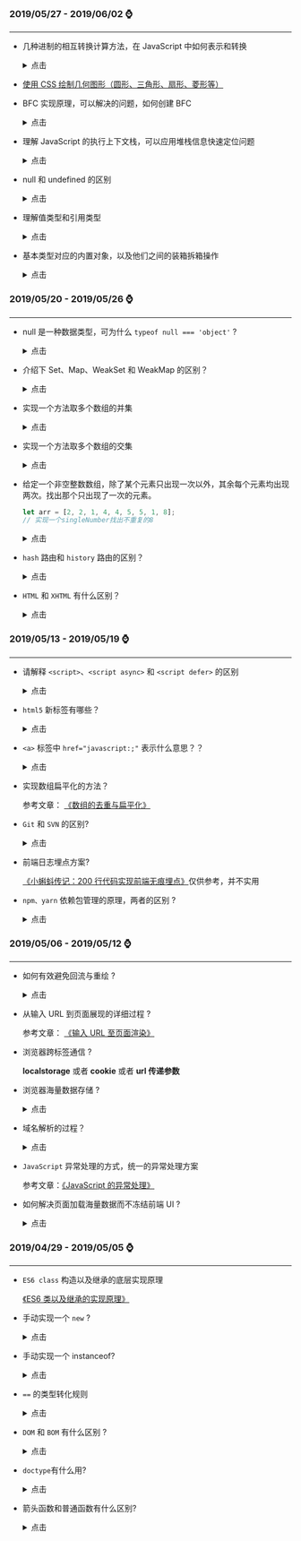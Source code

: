 ### **2019/05/27 - 2019/06/02** :watch:

---

- 几种进制的相互转换计算方法，在 JavaScript 中如何表示和转换

  <details>
    <summary>点击</summary>
    
  `parseInt(str, radix)` 将一个 radix 进制的 str 转化为十进制，`parseInt('23',8) // 19`，将八进制的‘23’转化为10进制的‘19’

  `number.toString(radix)` 将一个数字转化为 radix 进制的数字字符串

  ```js
  (0x11).toString(8); // 21
  (0x11).toString(10); // 17
  (0x11).toString(2); // 10001
  ```

  </details>

- [使用 CSS 绘制几何图形（圆形、三角形、扇形、菱形等）](../css/使用CSS绘制几何图形.md)

- BFC 实现原理，可以解决的问题，如何创建 BFC

  <details>
  <summary>点击</summary>

  `BFC(Block formatting context)` 直译为"块级格式化上下文"。它是一个独立的渲染区域，只有块级元素参与， 它规定了内部的块级元素如何布局，并且与这个区域外部毫不相干。

  **BCF 可以解决的问题**：浮动定位，消除外边距折叠，清除浮动，自适应多栏布局

  **BFC 的创建**：根元素或包含根元素的元素，浮动元素(`float` 不为 `none`)，绝对定位元素( `position` 为 `absolute` 或者 `fixed`)，`display` 为 `inline-block,table-cell,table-caption，overflow` 值不为 `visible`，弹性元素( `flex` 布局)，网格元素( `grid` 布局)

  </details>

- 理解 JavaScript 的执行上下文栈，可以应用堆栈信息快速定位问题

  <details>
    <summary>点击</summary>
    
    **执行上下文** 就是当前 `JavaScript` 代码被解析和执行时所在环境的抽象概念， `JavaScript` 中运行任何的代码都是在执行上下文中运行。
    
    执行上下文总共有三种类型：全局执行上下文, 函数执行上下文, `Eval` 函数执行上下文
    
    **执行栈**，在其他编程语言中也被叫做调用栈，具有 LIFO（后进先出）结构，用于存储在代码执行期间创建的所有执行上下文。
      
  </details>

- null 和 undefined 的区别

  <details>
  <summary>点击</summary>

  1. `Number` 转换的值不同，`Number(null)` 输出为 `0`, `Number(undefined)` 输出为 `NaN`

  2. `null` 表示一个值被定义了，但是这个值是空值

  3. `undefined` 表示缺少值，即此处应该有值，但是还没有定义
     </details>

- 理解值类型和引用类型

  <details>
  <summary>点击</summary>

  JavaScript 中的变量分为基本类型和引用类型:

  基本类型: 保存在栈内存中的简单数据段，它们的值都有固定的大小，保存在栈空间，通过按值访问

  引用类型: 保存在堆内存中的对象，值大小不固定，栈内存中存放的该对象的访问地址指向堆内存中的对象，`JavaScript` 不允许直接访问堆内存中的位置，因此操作对象时，实际操作对象的引用

  </details>

- 基本类型对应的内置对象，以及他们之间的装箱拆箱操作

  <details>
  <summary>点击</summary>

  `String(), Number(), Boolean()`

  装箱：就是把基本类型转变为对应的对象。装箱分为隐式和显示

  ```js
  // 隐式装箱： 每当读取一个基本类型的值时，后台会创建一个该基本类型所对应的对象。
  // 在这个基本类型上调用方法，其实是在这个基本类型对象上调用方法。
  // 这个基本类型的对象是临时的，它只存在于方法调用那一行代码执行的瞬间，执行方法后立刻被销毁。
  let num = 123;
  num.toFixed(2); // '123.00'//上方代码在后台的真正步骤为
  var c = new Number(123);
  c.toFixed(2);
  c = null;
  // 显式装箱: 通过内置对象 Boolean、Object、String 等可以对基本类型进行显示装箱。
  var obj = new String('123');
  ```

  拆箱: 拆箱与装箱相反，把对象转变为基本类型的值。

  ```js
  Number([1]); //1
  // 转换演变：
  [1].valueOf(); // [1];
  [1].toString(); // '1';Number('1'); //1
  ```

  </details>

### **2019/05/20 - 2019/05/26** :watch:

---

- null 是一种数据类型，可为什么 `typeof null === 'object'` ?

  <details>
  <summary>点击</summary>

  虽然 `typeof null` 会输出 `object`，但是这只是 `JS` 存在的一个悠久 `Bug`。在 `JS` 的最初版本中使用的是 `32` 位系统，为了性能考虑使用低位存储变量的类型信息，`000` 开头代表是对象然而 `null` 表示为全零，所以将它错误的判断为 `object` 。

  </details>

- 介绍下 Set、Map、WeakSet 和 WeakMap 的区别？

  <details>
  <summary>点击</summary>

  - Set
    - 成员唯一、无序且不重复[value, value]，键值与键名是一致的（或者说只有键值，没有键名）
    - 可以遍历，方法有：add、delete、has
  - WeakSet
    - 成员都是对象
    - 成员都是弱引用，可以被垃圾回收机制回收，可以用来保存 DOM 节点，不容易造成内存泄漏
    - 不能遍历，方法有 add、delete、has
  - Map
    - 本质上是键值对的集合，类似集合
    - 可以遍历，方法很多可以跟各种数据格式转换
  - WeakMap
    - 只接受对象作为键名（null 除外），不接受其他类型的值作为键名
    - 键名是弱引用，键值可以是任意的，键名所指向的对象可以被垃圾回收，此时键名是无效的
    - 不能遍历，方法有 get、set、has、delete

  </details>

- 实现一个方法取多个数组的并集

  <details>
  <summary>点击</summary>

  ```js
  function merge(...args) {
    let arr = [];
    for (let i = 0; i < args.length; i++) {
      arr = arr.concat(args[i]);
      console.log(args[i]);
    }
    return [...new Set(arr)];
  }

  console.log(merge([0, 1, 2, 3], [1, 2, 3, 8], [1, 10])); // [ 0, 1, 2, 3, 8, 10 ]
  ```

  </details>

- 实现一个方法取多个数组的交集

  <details>
  <summary>点击</summary>

  ```js
  function intersect(...args) {
    if (args.length === 0) {
      return [];
    }

    if (args.length === 1) {
      return args[0];
    }

    return args.reduce((result, arg) => {
      return result.filter(item => arg.includes(item));
    });
  }

  console.log(intersect([0, 1, 2, 3], [1, 2, 3], [1])); // [1]
  ```

  </details>

* 给定一个非空整数数组，除了某个元素只出现一次以外，其余每个元素均出现两次。找出那个只出现了一次的元素。

  ```js
  let arr = [2, 2, 1, 4, 4, 5, 5, 1, 8];
  // 实现一个singleNumber找出不重复的8
  ```

  <details>
  <summary>点击</summary>

  这道题第一眼看过去，思路挺简单的，我们只需要维护一个对象来记录每一个元素出现的次数，使用元素的值作为 key,元素出现的次数作为 value。之后再遍历这个对象，找到 value 为 1 的 key。对应的 key 就是那个元素。

  ```js
  function singleNumber(nums) {
    const obj = {};
    for (let i = 0; i < nums.length; i++) {
      obj[nums[i]] = obj[nums[i]] ? obj[nums[i]] + 1 : 1;
    }
    for (let key in obj) {
      if (obj[key] === 1) {
        return Number(key); // 由于 key 是 string ,因此我们这里需要转化下
      }
    }
  }

  console.log(singleNumber([2, 2, 1, 4, 4, 5, 5, 1, 8])); // 8
  ```

  当然，更好的解法是用异或解决，两个相同数异或得 0，因此不断异或，最后剩下得就是不重复的数字，当然这只是在这种特殊情况下才使用，应用场景不大

  ```js
  function singleNumber(nums) {
    for (let i = 1; i < nums.length; i++) {
      nums[0] ^= nums[i];
    }
    return nums[0];
  }

  console.log(singleNumber([2, 2, 1, 4, 4, 5, 5, 1, 8]));
  ```

  </details>

* `hash` 路由和 `history` 路由的区别？

  <details>
  <summary>点击</summary>

  路由的哈希模式其实是利用了 `window` 可以监听 `onhashchange` 事件，也就是说你的 `url` 中的哈希值（#后面的值）如果有变化，前端是可以做到监听并做一些响应（搞点事情），这么一来，即使前端并没有发起 `http` 请求他也能够找到对应页面的代码块进行按需加载。

  路由的 `history` 模式其实是利用了 `pushState` 与 `replaceState` 这两个神器，其作用就是可以将 `url`替换并且不刷新页面，好比挂羊头卖狗肉，`http` 并没有去请求服务器该路径下的资源，一旦刷新就会暴露这个实际不存在的“羊头”，显示`404`。

  </details>

* `HTML` 和 `XHTML` 有什么区别？

  <details>
  <summary>点击</summary>

  `XHTML` 语法严格，主要不同包括：

  - `XHTML` 元素必须被正确地嵌套。
  - `XHTML` 元素必须被关闭。
  - 标签名必须用小写字母。
  - `XHTML` 文档必须拥有根元素。

  </details>

### **2019/05/13 - 2019/05/19** :watch:

---

- 请解释 `<script>`、`<script async>` 和 `<script defer>` 的区别

  <details>
  <summary>点击</summary>

  1.  `<script src="script.js"></script>`

  没有 `defer` 或 `async`，浏览器会立即加载并执行指定的脚本，“立即”指的是在渲染该 `script` 标签之下的文档元素之前，也就是说不等待后续载入的文档元素，读到就加载并执行。

  2. `<script async src="script.js"></script>`

  有 `async`，加载和渲染后续文档元素的过程将和 `script.js` 的加载与执行并行进行（异步）。

  3. `<script defer src="myscript.js"></script>`

  有 `defer`，加载后续文档元素的过程将和 `script.js` 的加载并行进行（异步），但是 `script.js` 的执行要在所有元素解析完成之后，`DOMContentLoaded` 事件触发之前完成。

  </details>

- `html5` 新标签有哪些？

  <details>
  <summary>点击</summary>

  ```html
  <article>
    标签定义外部的内容。比如来自一个外部的新闻提供者的一篇新的文章，或者来自
    blog 的文本，或者是来自论坛的文本。亦或是来自其他外部源内容。

    <aside>
      标签定义 article 以外的内容。aside 的内容应该与 article 的内容相关。

      <audio>
        标签定义声音，比如音乐或其他音频流。

        <canvas>
          标签定义图形，比如图表和其他图像。这个 HTML
          元素是为了客户端矢量图形而设计的。它自己没有行为，但却把一个绘图 API
          展现给客户端 JavaScript 以使脚本能够把想绘制的东西都绘制到一块画布上。

          <command>
            标签定义命令按钮，比如单选按钮、复选框或按钮。

            <datalist>
              标签定义可选数据的列表。与 input
              元素配合使用，就可以制作出输入值的下拉列表。

              <details>
                标签定义元素的细节，用户可进行查看，或通过点击进行隐藏。与
                <legend>
                  一起使用，来制作 detail
                  的标题。该标题对用户是可见的，当在其上点击时可打开或关闭
                  detail。

                  <figcaption>
                    标签定义 figure 元素的标题。”figcaption” 元素应该被置于
                    “figure” 元素的第一个或最后一个子元素的位置。 HTML5:
                    <figure><figcaption>PRC</figcaption></figure>

                    <figure>
                      标签用于对元素进行组合。使用
                      <figcaption>
                        元素为元素组添加标题。 HTML5:
                        <figure>
                          <figcaption>PRC</figcaption>
                          <p>
                            The People's Republic of China was born in 1949...
                          </p>
                        </figure>

                        <footer>
                          标签定义 section 或 document
                          的页脚。典型地，它会包含创作者的姓名、文档的创作日期以及/或者联系信息。

                          <header>
                            标签定义 section 或 document 的页眉。

                            <hgroup>
                              标签用于对网页或区段（section）的标题进行组合。

                              <nav>
                                标签定义导航链接的部分。

                                <section>
                                  标签定义文档中的节（section、区段）。比如章节、页眉、页脚或文档中的其他部分。

                                  <source />
                                  标签为媒介元素（比如
                                  <video>
                                    和
                                    <audio>
                                      ）定义媒介资源。

                                      <video>
                                        标签定义视频，比如电影片段或其他视频流。
                                        HTML5:
                                        <video
                                          src="movie.ogg"
                                          controls="controls"
                                        >
                                          您的浏览器不支持 video 标签。
                                        </video>
                                      </video>
                                    </audio>
                                  </video>
                                </section>
                              </nav>
                            </hgroup>
                          </header>
                        </footer>
                      </figcaption>
                    </figure>
                  </figcaption>
                </legend></details
              >
            </datalist></command
          ></canvas
        >
      </audio>
    </aside>
  </article>
  ```

  </details>

- `<a>` 标签中 `href="javascript:;"` 表示什么意思？？

  <details>
  <summary>点击</summary>

  这里的 `href="javascript:;"` ，其中 `javascript:` 是伪协议，它可以让我们通过一个链接来调用 `javascript` 函数.而采用这个方式 `javascript:;` 可以实现 `A` 标签的点击事件运行时，如果页面内容很多，有滚动条时，页面不会乱跳，用户体验更好。

  </details>

- 实现数组扁平化的方法？

  参考文章： [《数组的去重与扁平化》](https://github.com/zxpsuper/blog/blob/master/js/%E6%95%B0%E7%BB%84%E7%9A%84%E5%8E%BB%E9%87%8D%E4%B8%8E%E6%89%81%E5%B9%B3%E5%8C%96.md)

- `Git` 和 `SVN` 的区别?

  <details>
  <summary>点击</summary>

    Git 和 SVN 孰优孰好，每个人有不同的体验。
    
    Git是分布式的，SVN是集中式的
    
    这是 Git 和 SVN 最大的区别。若能掌握这个概念，两者区别基本搞懂大半。因为 Git 是分布式的，所以 Git 支持离线工作，在本地可以进行很多操作，包括接下来将要重磅推出的分支功能。而 SVN 必须联网才能正常工作。
    
    Git 复杂概念多，SVN 简单易上手

    所有同时掌握 Git 和 SVN 的开发者都必须承认，Git 的命令实在太多了，日常工作需要掌握add,commit,status,fetch,push,rebase等，若要熟练掌握，还必须掌握rebase和merge的区别，fetch和pull的区别等，除此之外，还有cherry-pick，submodule，stash等功能，仅是这些名词听着都很绕。
    
    在易用性这方面，SVN 会好得多，简单易上手，对新手很友好。但是从另外一方面看，Git 命令多意味着功能多，若我们能掌握大部分 Git 的功能，体会到其中的奥妙，会发现再也回不去 SVN 的时代了。
    
    Git 分支廉价，SVN 分支昂贵
    
    在版本管理里，分支是很常使用的功能。在发布版本前，需要发布分支，进行大需求开发，需要 feature 分支，大团队还会有开发分支，稳定分支等。在大团队开发过程中，常常存在创建分支，切换分支的需求。
  
    Git 分支是指针指向某次提交，而 SVN 分支是拷贝的目录。这个特性使 Git 的分支切换非常迅速，且创建成本非常低。
    
    而且 Git 有本地分支，SVN 无本地分支。在实际开发过程中，经常会遇到有些代码没写完，但是需紧急处理其他问题，若我们使用 Git，便可以创建本地分支存储没写完的代码，待问题处理完后，再回到本地分支继续完成代码。

  </details>

- 前端日志埋点方案?

  [《小蝌蚪传记：200 行代码实现前端无痕埋点》](https://juejin.im/post/5db5cf2e6fb9a02074738b25?utm_source=gold_browser_extension)仅供参考，并不实用

- `npm、yarn` 依赖包管理的原理，两者的区别 ?

  <details>
  <summary>点击</summary>
  首先，这两个都属于 js 包管理工具，都可以安装包或者模块, 两者命令有所不同

  yarn 是由 facebook、google 等联合开发推出的，具有**速度快**，**离线工作**， **从多个源安装**，**安装版本统一**，**更简洁的输出**，**多注册来源处理**， **更好的语义化**的优点

  </details>

### **2019/05/06 - 2019/05/12** :watch:

---

- 如何有效避免回流与重绘 ?

  <details>
  <summary>点击</summary>

  1. Display 的值会影响布局，从而影响页面元素位置变化，所以会更改渲染树的结构，慎用

  2. 使用 DocumentFragment 进行缓存操作,引发一次回流和重绘

  3. 使用 cloneNode (true or false) 和 replaceChild 技术，引发一次回流和重绘。

  4. 不要对元素进行 JS 动画流操作，尽量使用 CSS 动画属性，以减少回流的 Render Tree 的规模

  </details>

- 从输入 URL 到页面展现的详细过程 ?

  参考文章： [《输入 URL 至页面渲染》](https://zxpsuper.github.io/advanced_front_end/book/browser/urlrender.html)

- 浏览器跨标签通信 ?

  **localstorage** 或者 **cookie** 或者 **url 传递参数**

- 浏览器海量数据存储 ?

  <details>
  <summary>点击</summary>

  cookie 用于短期存储用户身份，登录状态等较小的信息；localStorage/sessionStorage 用于长期存储数据，浏览器关闭不影响它们的内存，相比于 cookie，storage 能存储较多；IndexedDB 是浏览器提供的接近于 NoSQL 的数据库，允许存储大量数据。

  </detail>

- 域名解析的过程？

  <details>
  <summary>点击</summary>

  1、在浏览器中输入 `www.qq.com` 域名，操作系统会先检查自己本地的 `hosts` 文件是否有这个网址映射关系，如果有，就先调用这个 `IP` 地址映射，完成域名解析。

  2、如果 `hosts` 里没有这个域名的映射，则查找本地 `DNS解析器缓存`，是否有这个网址映射关系，如果有，直接返回，完成域名解析。

  3、如果 `hosts` 与 `本地DNS解析器缓存` 都没有相应的网址映射关系，首先会找 `TCP/ip` 参数中设置的 `首选DNS服务器`，在此我们叫它 `本地DNS服务器`，此服务器收到查询时，如果要查询的域名，包含在本地配置区域资源中，则返回解析结果给客户机，完成域名解析，此解析具有权威性。

  4、如果要查询的域名，不由 `本地DNS服务器区域解析`，但该服务器已缓存了此网址映射关系，则调用这个 `IP` 地址映射，完成域名解析，此解析不具有权威性。

  5、如果 `本地DNS服务器` 本地区域文件与缓存解析都失效，则根据 `本地DNS服务器` 的设置（是否设置转发器）进行查询，如果未用转发模式，本地 `DNS` 就把请求发至 `13` 台根 `DNS`，根 `DNS` 服务器收到请求后会判断这个域名 `(.com)` 是谁来授权管理，并会返回一个负责该顶级域名服务器的一个`IP`。`本地DNS服务器` 收到 `IP` 信息后，将会联系负责 `.com` 域的这台服务器。这台负责 `.com` 域的服务器收到请求后，如果自己无法解析，它就会找一个管理 `.com` 域的下一级 `DNS` 服务器地址`(http://qq.com)`给 `本地DNS服务器`。当 `本地DNS服务器` 收到这个地址后，就会找 `http://qq.com` 域服务器，重复上面的动作，进行查询，直至找到 `www.qq .com` 主机。

  6、如果用的是转发模式，此 `DNS` 服务器就会把请求转发至上一级 `DNS` 服务器，由上一级服务器进行解析，上一级服务器如果不能解析，或找根 `DNS` 或把转请求转至上上级，以此循环。不管是 `本地DNS服务器` 用是是转发，还是根提示，最后都是把结果返回给 `本地DNS服务器`，由此 `DNS` 服务器再返回给客户机。

  </details>

- `JavaScript` 异常处理的方式，统一的异常处理方案

  参考文章：[《JavaScript 的异常处理》](https://segmentfault.com/a/1190000011481099?v=20171009)

- 如何解决页面加载海量数据而不冻结前端 UI ?

  <details>
  <summary>点击</summary>

  ```
  题目：10w 条记录的数组，一次性渲染到页面上，如何处理可以不冻结UI？
  ```

  分治思想，在一定的时间内多次加载数据，直至渲染完成，使用 `window.requestAnimationFrame` 和 `document.createDocumentFragment()` 实现

  ```html
  <!DOCTYPE html>
  <html lang="en">
    <head>
      <meta charset="UTF-8" />
      <meta name="viewport" content="width=device-width, initial-scale=1.0" />
      <meta http-equiv="X-UA-Compatible" content="ie=edge" />
      <title>页面加载海量数据</title>
    </head>

    <body>
      <ul id="list-with-big-data">
        100000 数据
      </ul>
      <script>
        // 此处添加你的代码逻辑
        (function() {
          const ulContainer = document.getElementById('list-with-big-data');

          // 防御性编程
          if (!ulContainer) {
            return;
          }

          const total = 100000; // 插入数据的总数
          const batchSize = 4; // 每次批量插入的节点个数，个数越多，界面越卡顿
          const batchCount = total / batchSize; // 批处理的次数
          let batchDone = 0; // 已完成的批处理个数

          function appendItems() {
            // 使用 DocumentFragment 减少 DOM 操作次数，对已有元素不进行回流
            const fragment = document.createDocumentFragment();

            for (let i = 0; i < batchSize; i++) {
              const liItem = document.createElement('li');
              liItem.innerText = batchDone * batchSize + i + 1;
              fragment.appendChild(liItem);
            }

            // 每次批处理只修改 1 次 DOM
            ulContainer.appendChild(fragment);
            batchDone++;
            doAppendBatch();
          }

          function doAppendBatch() {
            if (batchDone < batchCount) {
              // 在重绘之前，分批插入新节点
              window.requestAnimationFrame(appendItems);
            }
          }

          // kickoff
          doAppendBatch();

          // 使用 事件委托 ，利用 JavaScript 的事件机制，实现对海量元素的监听，有效减少事件注册的数量
          ulContainer.addEventListener('click', function(e) {
            const target = e.target;

            if (target.tagName === 'LI') {
              alert(target.innerText);
            }
          });
        })();
      </script>
    </body>
  </html>
  ```

  </details>

### **2019/04/29 - 2019/05/05** :watch:

---

- `ES6 class` 构造以及继承的底层实现原理

  [《ES6 类以及继承的实现原理》](https://segmentfault.com/a/1190000014798678)

- 手动实现一个 `new` ?

  <details>
  <summary>点击</summary>

  ```js
  function myNew(Obj, ...args) {
    var obj = Object.create(Obj.prototype); //使用指定的原型对象及其属性去创建一个新的对象
    Obj.apply(obj, args); // 绑定 this 到obj, 设置 obj 的属性
    return obj; // 返回实例
  }
  ```

  </details>

- 手动实现一个 instanceof?

  <details>
  <summary>点击</summary>

  `instanceof` 其原理就是判断实例对象的 `__proto__` 是不是强等于对象的`prototype` 属性，如果不是继续往原型链上找，直到 `__proto__` 为 `null` 为止。

  ```js
  function instanceOf(obj, object) {//obj 表示实例对象，object 表示对象
    var O = object.prototype;
    obj = obj.__proto__;
    while (true) { 
        if (obj === null) 
            return false; 
        if (O === obj) // 这里重点：当 O 严格等于 obj 时，返回 true 
            return true; 
        obj = obj.__proto__; 
    } 
  }
  ```
  </details>

- `==` 的类型转化规则

  <details>
  <summary>点击</summary>

  ```js
  [] == false // true

  {} == false  // false
  ```

  1，null 和 undefined，相等。

  2，数字和字符串，转化为数字再比较。

  3，如果有 true 或 false，转换为 1 或 0，再比较。

  4，如果有引用类型，优先调用 valueOf。

  5，其余都不相等。

  </details>

- `DOM` 和 `BOM` 有什么区别 ?

  <details>
  <summary>点击</summary>

  - DOM
    Document Object Model，文档对象模型

  DOM 是为了操作文档出现的 API，document 是其的一个对象

  DOM 和文档有关，这里的文档指的是网页，也就是 html 文档。DOM 和浏览器无关，他关注的是网页本身的内容。

  - BOM
    Browser Object Model，浏览器对象模型

  BOM 是为了操作浏览器出现的 API，window 是其的一个对象

  window 对象既为 javascript 访问浏览器提供 API，同时在 ECMAScript 中充当 Global 对象

  </details>

- `doctype`有什么用?

  <details>
  <summary>点击</summary>

  doctype 是一种标准通用标记语言的文档类型声明，目的是告诉标准通用标记语言解析器要使用什么样的文档类型定义（DTD）来解析文档。

  声明是用来指示 web 浏览器关于页面使用哪个 HTML 版本进行编写的指令。 声明必须是 HTML 文档的第一行，位于 html 标签之前。

  浏览器本身分为两种模式，一种是标准模式，一种是怪异模式，浏览器通过 doctype 来区分这两种模式，doctype 在 html 中的作用就是触发浏览器的标准模式，如果 html 中省略了 doctype，浏览器就会进入到 Quirks 模式的怪异状态，在这种模式下，有些样式会和标准模式存在差异，而 html 标准和 dom 标准值规定了标准模式下的行为，没有对怪异模式做出规定，因此不同浏览器在怪异模式下的处理也是不同的，所以一定要在 html 开头使用 doctype。

  </details>

- 箭头函数和普通函数有什么区别?

  <details>
  <summary>点击</summary>

  - 函数体内的 `this` 对象，就是定义时所在的对象，而不是使用时所在的对象，用 `call apply bind` 也不能改变 `this` 指向
  - 不可以当作构造函数，也就是说，不可以使用 `new` 命令，否则会抛出一个错误。
  - 不可以使用 `arguments` 对象，该对象在函数体内不存在。如果要用，可以用 `rest` 参数代替。
  - 不可以使用 `yield` 命令，因此箭头函数不能用作 `Generator` 函数。
  - 箭头函数没有原型对象 `prototype`

  </details>

